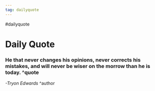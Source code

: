 ```yaml
---
tag: dailyquote
---
```


#dailyquote

# Daily Quote

### He that never changes his opinions, never corrects his mistakes, and will never be wiser on the morrow than he is today. ^quote
*-Tryon Edwards* ^author
